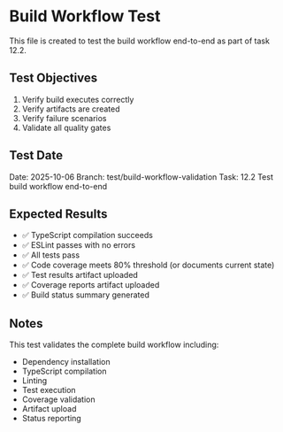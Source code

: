 # Build Workflow Test

This file is created to test the build workflow end-to-end as part of task 12.2.

## Test Objectives

1. Verify build executes correctly
2. Verify artifacts are created
3. Verify failure scenarios
4. Validate all quality gates

## Test Date

Date: 2025-10-06
Branch: test/build-workflow-validation
Task: 12.2 Test build workflow end-to-end

## Expected Results

- ✅ TypeScript compilation succeeds
- ✅ ESLint passes with no errors
- ✅ All tests pass
- ✅ Code coverage meets 80% threshold (or documents current state)
- ✅ Test results artifact uploaded
- ✅ Coverage reports artifact uploaded
- ✅ Build status summary generated

## Notes

This test validates the complete build workflow including:
- Dependency installation
- TypeScript compilation
- Linting
- Test execution
- Coverage validation
- Artifact upload
- Status reporting
